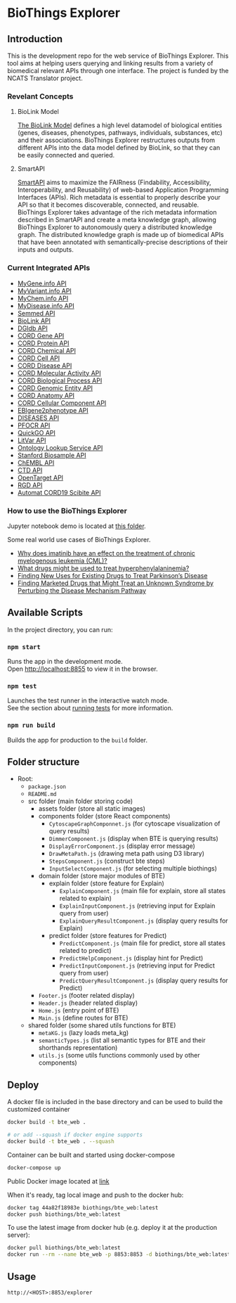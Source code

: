 # BioThings Explorer

## Introduction

This is the development repo for the web service of BioThings Explorer. This tool aims at helping users querying and linking results from a variety of biomedical relevant APIs through one interface. The project is funded by the NCATS Translator project.

### Revelant Concepts

1. BioLink Model

   [The BioLink Model](https://biolink.github.io/biolink-model/) defines a high level datamodel of biological entities (genes, diseases, phenotypes, pathways, individuals, substances, etc) and their associations. BioThings Explorer restructures outputs from different APIs into the data model defined by BioLink, so that they can be easily connected and queried.

2. SmartAPI

   [SmartAPI](https://smart-api.info) aims to maximize the FAIRness (Findability, Accessibility, Interoperability, and Reusability) of web-based Application Programming Interfaces (APIs). Rich metadata is essential to properly describe your API so that it becomes discoverable, connected, and reusable. BioThings Explorer takes advantage of the rich metadata information described in SmartAPI and create a meta knowledge graph, allowing BioThings Explorer to autonomously query a distributed knowledge graph. The distributed knowledge graph is made up of biomedical APIs that have been annotated with semantically-precise descriptions of their inputs and outputs.

### Current Integrated APIs

   - [MyGene.info API](https://mygene.info)
   - [MyVariant.info API](https://myvariant.info)
   - [MyChem.info API](https://mychem.info)
   - [MyDisease.info API](http://mydisease.info)
   - [Semmed API](https://pending.biothings.io/semmed)
   - [BioLink API](https://api.monarchinitiative.org/api)
   - [DGIdb API](http://dgidb.org/api)
   - [CORD Gene API](https://biothings.ncats.io/cord_gene)
   - [CORD Protein API](https://biothings.ncats.io/cord_protein)
   - [CORD Chemical API](https://biothings.ncats.io/cord_chemical)
   - [CORD Cell API](https://biothings.ncats.io/cord_cell)
   - [CORD Disease API](https://biothings.ncats.io/cord_disease)
   - [CORD Molecular Activity API](https://biothings.ncats.io/cord_ma)
   - [CORD Biological Process API](https://biothings.ncats.io/cord_bp)
   - [CORD Genomic Entity API](https://biothings.ncats.io/cord_genomic_entity)
   - [CORD Anatomy API](https://biothings.ncats.io/cord_anatomy)
   - [CORD Cellular Component API](https://biothings.ncats.io/cord_cc)
   - [EBIgene2phenotype API](https://biothings.ncats.io/ebigene2phenotype)
   - [DISEASES API](https://biothings.ncats.io/DISEASES)
   - [PFOCR API](https://biothings.ncats.io/pfocr)
   - [QuickGO API](https://www.ebi.ac.uk/QuickGO)
   - [LitVar API](https://www.ncbi.nlm.nih.gov/CBBresearch/Lu/Demo/LitVar/#!?query=)
   - [Ontology Lookup Service API](https://www.ebi.ac.uk/ols)
   - [Stanford Biosample API](http://api.kp.metadatacenter.org/)
   - [ChEMBL API](https://www.ebi.ac.uk/chembl)
   - [CTD API](http://ctdbase.org)
   - [OpenTarget API](https://platform-api.opentargets.io)
   - [RGD API](https://rest.rgd.mcw.edu)
   - [Automat CORD19 Scibite API](https://automat.renci.org)


### How to use the BioThings Explorer


Jupyter notebook demo is located at [this folder](https://github.com/kevinxin90/bte_schema/tree/master/jupyter%20notebooks).

Some real world use cases of BioThings Explorer.

   - [Why does imatinib have an effect on the treatment of chronic myelogenous leukemia (CML)?](https://colab.research.google.com/github/biothings/biothings_explorer/blob/master/jupyter%20notebooks/EXPLAIN_demo.ipynb)
   - [What drugs might be used to treat hyperphenylalaninemia?](https://colab.research.google.com/github/biothings/biothings_explorer/blob/master/jupyter%20notebooks/PREDICT_demo.ipynb)
   - [Finding New Uses for Existing Drugs to Treat Parkinson’s Disease](https://colab.research.google.com/github/biothings/biothings_explorer/blob/master/jupyter%20notebooks/TIDBIT%2002%20Finding%20New%20Uses%20for%20Existing%20Drugs%20to%20Treat%20Parkinson%E2%80%99s%20Disease.ipynb)
   - [Finding Marketed Drugs that Might Treat an Unknown Syndrome by Perturbing the Disease Mechanism Pathway](https://colab.research.google.com/github/biothings/biothings_explorer/blob/master/jupyter%20notebooks/TIDBIT%2004%20Finding%20Marketed%20Drugs%20that%20Might%20Treat%20an%20Unknown%20Syndrome%20by%20Perturbing%20the%20Disease%20Mechanism%20Pathway.ipynb)

## Available Scripts

In the project directory, you can run:

### `npm start`

Runs the app in the development mode.<br>
Open [http://localhost:8855](http://localhost:8855) to view it in the browser.


### `npm test`

Launches the test runner in the interactive watch mode.<br>
See the section about [running tests](https://facebook.github.io/create-react-app/docs/running-tests) for more information.

### `npm run build`

Builds the app for production to the `build` folder.<br>

## Folder structure

- Root:
  - `package.json`
  - `README.md`
  - src folder (main folder storing code)
    - assets folder (store all static images)
    - components folder (store React components)
      - `CytoscapeGraphComponnet.js` (for cytoscape visualization of query results)
      - `DimmerComponent.js` (display when BTE is querying results)
      - `DisplayErrorComponent.js` (display error message)
      - `DrawMetaPath.js` (drawing meta path using D3 library)
      - `StepsComponent.js` (construct bte steps)
      - `InputSelectComponent.js` (for selecting multiple biothings)
    - domain folder (store major modules of BTE)
      - explain folder (store feature for Explain)
        - `ExplainComponent.js` (main file for explain, store all states related to explain)
        - `ExplainInputComponent.js` (retrieving input for Explain query from user)
        - `ExplainQueryResultComponent.js` (display query results for Explain)
      - predict folder (store features for Predict)
        - `PredictComponent.js` (main file for predict, store all states related to predict)
        - `PredictHelpComponent.js` (display hint for Predict)
        - `PredictInputComponent.js` (retrieving input for Predict query from user)
        - `PredictQueryResultComponent.js` (display query results for Predict)
    - `Footer.js` (footer related display)
    - `Header.js` (header related display)
    - `Home.js` (entry point of BTE)
    - `Main.js` (define routes for BTE)
  - shared folder (some shared utils functions for BTE)
    - `metaKG.js` (lazy loads meta_kg)
    - `semanticTypes.js` (list all semantic types for BTE and their shorthands representation)
    - `utils.js` (some utils functions commonly used by other components)

## Deploy

A docker file is included in the base directory and can be used to build the customized container

```bash
docker build -t bte_web .

# or add --squash if docker engine supports
docker build -t bte_web . --squash
```

Container can be built and started using docker-compose

```bash
docker-compose up
```

Public Docker image located at [link](https://hub.docker.com/repository/docker/biothings/bte_web)

When it's ready, tag local image and push to the docker hub:
```bash
docker tag 44a82f18983e biothings/bte_web:latest
docker push biothings/bte_web:latest
```

To use the latest image from docker hub (e.g. deploy it at the production server):
```bash
docker pull biothings/bte_web:latest
docker run --rm --name bte_web -p 8853:8853 -d biothings/bte_web:latest
```

## Usage

`http://<HOST>:8853/explorer`
